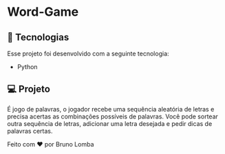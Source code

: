 # Word-Game

## 🚀 Tecnologias

Esse projeto foi desenvolvido com a seguinte tecnologia:

- Python

## 💻 Projeto

É jogo de palavras, o jogador recebe uma sequência aleatória de letras e precisa acertas as combinações possíveis de palavras.
Você pode sortear outra sequência de letras, adicionar uma letra desejada e pedir dicas de palavras certas.

Feito com ♥ por Bruno Lomba
